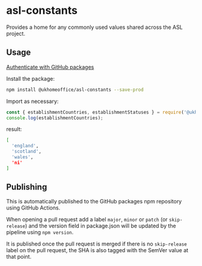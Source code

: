# asl-constants

Provides a home for any commonly used values shared across the ASL project.

## Usage

[Authenticate with GitHub packages](https://docs.github.com/en/packages/working-with-a-github-packages-registry/working-with-the-npm-registry#authenticating-with-a-personal-access-token)

Install the package:

```bash
npm install @ukhomeoffice/asl-constants --save-prod
```

Import as necessary:

```js
const { establishmentCountries, establishmentStatuses } = require('@ukhomeoffice/asl-constants');
console.log(establishmentCountries);
```

result:
```bash
[
  'england',
  'scotland',
  'wales',
  'ni'
]
```

## Publishing

This is automatically published to the GitHub packages npm repository using GitHub Actions.

When opening a pull request add a label `major`, `minor` or `patch` (or `skip-release`) and the version field in package.json will be updated by the pipeline using `npm version`.

It is published once the pull request is merged if there is no `skip-release` label on the pull request, the SHA is also tagged with the SemVer value at that point.

